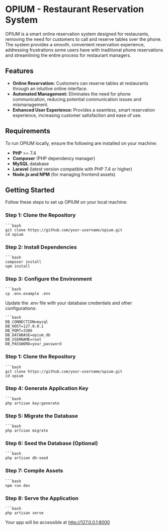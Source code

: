 # OPIUM - Restaurant Reservation System

OPIUM is a smart online reservation system designed for restaurants, removing the need for customers to call and reserve tables over the phone. The system provides a smooth, convenient reservation experience, addressing frustrations some users have with traditional phone reservations and streamlining the entire process for restaurant managers.

## Features

- **Online Reservation:** Customers can reserve tables at restaurants through an intuitive online interface.
- **Automated Management:** Eliminates the need for phone communication, reducing potential communication issues and mismanagement.
- **Enhanced User Experience:** Provides a seamless, smart reservation experience, increasing customer satisfaction and ease of use.

## Requirements

To run OPIUM locally, ensure the following are installed on your machine:

- **PHP** >= 7.4
- **Composer** (PHP dependency manager)
- **MySQL** database
- **Laravel** (latest version compatible with PHP 7.4 or higher)
- **Node.js and NPM** (for managing frontend assets)

## Getting Started

Follow these steps to set up OPIUM on your local machine:

### Step 1: Clone the Repository

    ```bash
    git clone https://github.com/your-username/opium.git
    cd opium

### Step 2: Install Dependencies

    ```bash
    composer install
    npm install
    
### Step 3: Configure the Environment

    ```bash
    cp .env.example .env
Update the .env file with your database credentials and other configurations:

    ```bash
    DB_CONNECTION=mysql
    DB_HOST=127.0.0.1
    DB_PORT=3306
    DB_DATABASE=opium_db
    DB_USERNAME=root
    DB_PASSWORD=your_password

### Step 1: Clone the Repository

    ```bash
    git clone https://github.com/your-username/opium.git
    cd opium
### Step 4: Generate Application Key

    ```bash
    php artisan key:generate

### Step 5: Migrate the Database

    ```bash
    php artisan migrate

### Step 6: Seed the Database (Optional)

    ```bash
    php artisan db:seed

### Step 7: Compile Assets

    ```bash
    npm run dev

### Step 8: Serve the Application

    ```bash
    php artisan serve

Your app will be accessible at http://127.0.0.1:8000
